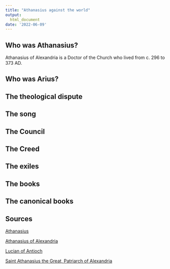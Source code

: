 ```yaml
---
title: "Athanasius against the world"
output:
  html_document
date: '2022-06-09'
---
```


## Who was Athanasius?

Athanasius of Alexandria is a Doctor of the Church who lived from c. 296 to 373 AD.

## Who was Arius?

## The theological dispute

## The song

## The Council

## The Creed

## The exiles

## The books

## The canonical books

## Sources

[Athanasius](https://www.christianitytoday.com/history/people/theologians/athanasius.html)

[Athanasius of Alexandria](https://en.wikipedia.org/wiki/Athanasius_of_Alexandria)

[Lucian of Antioch](https://www.ccel.org/ccel/schaff/hcc2.v.xv.xxxvi.html)

[Saint Athanasius the Great, Patriarch of Alexandria](https://www.oca.org/index.php/saints/lives/2014/05/02/101269-saint-athanasius-the-great-patriarch-of-alexandria)